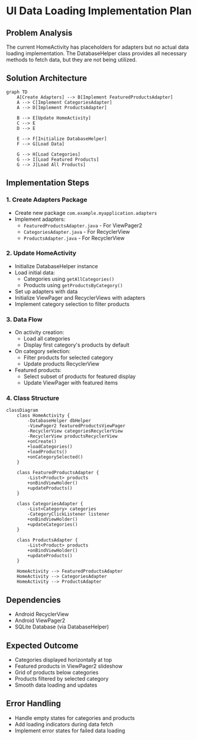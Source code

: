 # UI Data Loading Implementation Plan

## Problem Analysis
The current HomeActivity has placeholders for adapters but no actual data loading implementation. The DatabaseHelper class provides all necessary methods to fetch data, but they are not being utilized.

## Solution Architecture

```mermaid
graph TD
    A[Create Adapters] --> B[Implement FeaturedProductsAdapter]
    A --> C[Implement CategoriesAdapter]
    A --> D[Implement ProductsAdapter]
    
    B --> E[Update HomeActivity]
    C --> E
    D --> E
    
    E --> F[Initialize DatabaseHelper]
    F --> G[Load Data]
    
    G --> H[Load Categories]
    G --> I[Load Featured Products]
    G --> J[Load All Products]
```

## Implementation Steps

### 1. Create Adapters Package
- Create new package `com.example.myapplication.adapters`
- Implement adapters:
  * `FeaturedProductsAdapter.java` - For ViewPager2
  * `CategoriesAdapter.java` - For RecyclerView
  * `ProductsAdapter.java` - For RecyclerView

### 2. Update HomeActivity
- Initialize DatabaseHelper instance
- Load initial data:
  * Categories using `getAllCategories()`
  * Products using `getProductsByCategory()`
- Set up adapters with data
- Initialize ViewPager and RecyclerViews with adapters
- Implement category selection to filter products

### 3. Data Flow
- On activity creation:
  * Load all categories
  * Display first category's products by default
- On category selection:
  * Filter products for selected category
  * Update products RecyclerView
- Featured products:
  * Select subset of products for featured display
  * Update ViewPager with featured items

### 4. Class Structure

```mermaid
classDiagram
    class HomeActivity {
        -DatabaseHelper dbHelper
        -ViewPager2 featuredProductsViewPager
        -RecyclerView categoriesRecyclerView
        -RecyclerView productsRecyclerView
        +onCreate()
        +loadCategories()
        +loadProducts()
        +onCategorySelected()
    }

    class FeaturedProductsAdapter {
        -List<Product> products
        +onBindViewHolder()
        +updateProducts()
    }

    class CategoriesAdapter {
        -List<Category> categories
        -CategoryClickListener listener
        +onBindViewHolder()
        +updateCategories()
    }

    class ProductsAdapter {
        -List<Product> products
        +onBindViewHolder()
        +updateProducts()
    }

    HomeActivity --> FeaturedProductsAdapter
    HomeActivity --> CategoriesAdapter
    HomeActivity --> ProductsAdapter
```

## Dependencies
- Android RecyclerView
- Android ViewPager2
- SQLite Database (via DatabaseHelper)

## Expected Outcome
- Categories displayed horizontally at top
- Featured products in ViewPager2 slideshow
- Grid of products below categories
- Products filtered by selected category
- Smooth data loading and updates

## Error Handling
- Handle empty states for categories and products
- Add loading indicators during data fetch
- Implement error states for failed data loading